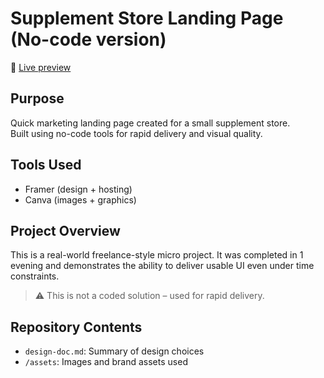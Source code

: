# Supplement Store Landing Page (No-code version)

🔗 [Live preview]()

## Purpose
Quick marketing landing page created for a small supplement store.  
Built using no-code tools for rapid delivery and visual quality.

## Tools Used
- Framer (design + hosting)
- Canva (images + graphics)

## Project Overview
This is a real-world freelance-style micro project. It was completed in 1 evening and demonstrates the ability to deliver usable UI even under time constraints.

> ⚠️ This is not a coded solution – used for rapid delivery.

## Repository Contents
- `design-doc.md`: Summary of design choices
- `/assets`: Images and brand assets used
